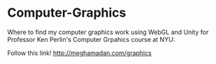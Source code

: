 # Computer-Graphics
Where to find my computer graphics work using WebGL and Unity for Professor Ken Perlin's Computer Grpahics course at NYU:

Follow this link!
http://meghamadan.com/graphics
